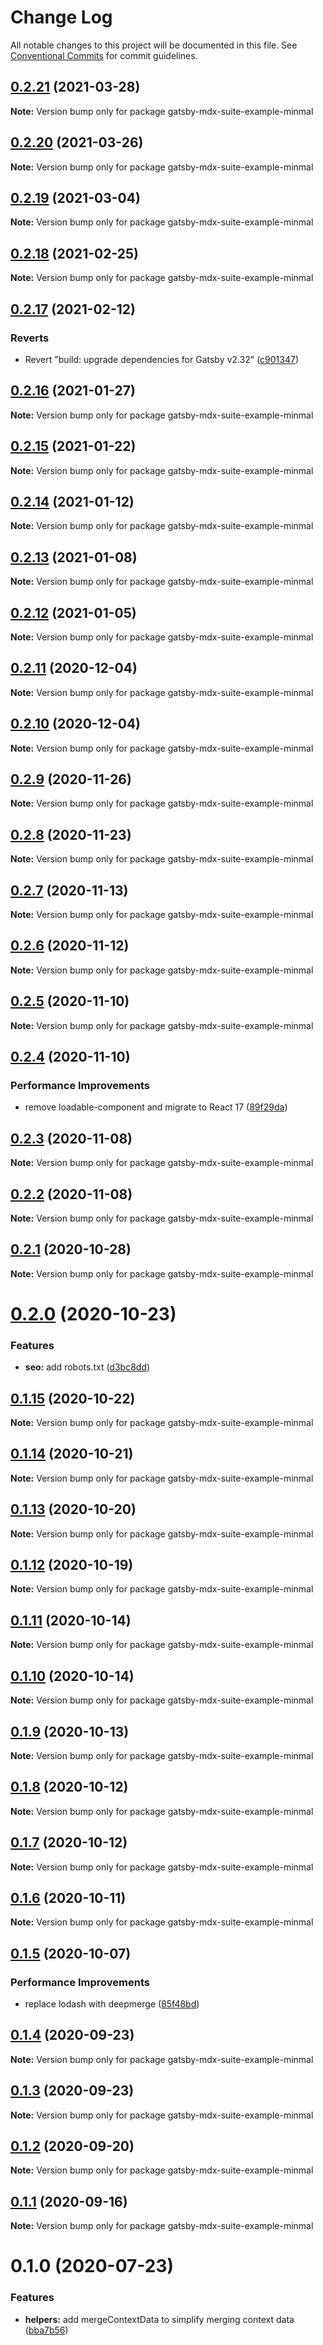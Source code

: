 # Change Log

All notable changes to this project will be documented in this file.
See [Conventional Commits](https://conventionalcommits.org) for commit guidelines.

## [0.2.21](https://github.com/axe312ger/gatsby-mdx-suite/compare/gatsby-mdx-suite-example-minmal@0.2.20...gatsby-mdx-suite-example-minmal@0.2.21) (2021-03-28)

**Note:** Version bump only for package gatsby-mdx-suite-example-minmal





## [0.2.20](https://github.com/axe312ger/gatsby-mdx-suite/compare/gatsby-mdx-suite-example-minmal@0.2.19...gatsby-mdx-suite-example-minmal@0.2.20) (2021-03-26)

**Note:** Version bump only for package gatsby-mdx-suite-example-minmal





## [0.2.19](https://github.com/axe312ger/gatsby-mdx-suite/compare/gatsby-mdx-suite-example-minmal@0.2.18...gatsby-mdx-suite-example-minmal@0.2.19) (2021-03-04)

**Note:** Version bump only for package gatsby-mdx-suite-example-minmal





## [0.2.18](https://github.com/axe312ger/gatsby-mdx-suite/compare/gatsby-mdx-suite-example-minmal@0.2.17...gatsby-mdx-suite-example-minmal@0.2.18) (2021-02-25)

**Note:** Version bump only for package gatsby-mdx-suite-example-minmal





## [0.2.17](https://github.com/axe312ger/gatsby-mdx-suite/compare/gatsby-mdx-suite-example-minmal@0.2.16...gatsby-mdx-suite-example-minmal@0.2.17) (2021-02-12)


### Reverts

* Revert "build: upgrade dependencies for Gatsby v2.32" ([c901347](https://github.com/axe312ger/gatsby-mdx-suite/commit/c901347c55e16edf4b0f0a911357b6f745fae660))





## [0.2.16](https://github.com/axe312ger/gatsby-mdx-suite/compare/gatsby-mdx-suite-example-minmal@0.2.15...gatsby-mdx-suite-example-minmal@0.2.16) (2021-01-27)

**Note:** Version bump only for package gatsby-mdx-suite-example-minmal





## [0.2.15](https://github.com/axe312ger/gatsby-mdx-suite/compare/gatsby-mdx-suite-example-minmal@0.2.14...gatsby-mdx-suite-example-minmal@0.2.15) (2021-01-22)

**Note:** Version bump only for package gatsby-mdx-suite-example-minmal





## [0.2.14](https://github.com/axe312ger/gatsby-mdx-suite/compare/gatsby-mdx-suite-example-minmal@0.2.13...gatsby-mdx-suite-example-minmal@0.2.14) (2021-01-12)

**Note:** Version bump only for package gatsby-mdx-suite-example-minmal





## [0.2.13](https://github.com/axe312ger/gatsby-mdx-suite/compare/gatsby-mdx-suite-example-minmal@0.2.12...gatsby-mdx-suite-example-minmal@0.2.13) (2021-01-08)

**Note:** Version bump only for package gatsby-mdx-suite-example-minmal





## [0.2.12](https://github.com/axe312ger/gatsby-mdx-suite/compare/gatsby-mdx-suite-example-minmal@0.2.11...gatsby-mdx-suite-example-minmal@0.2.12) (2021-01-05)

**Note:** Version bump only for package gatsby-mdx-suite-example-minmal





## [0.2.11](https://github.com/axe312ger/gatsby-mdx-suite/compare/gatsby-mdx-suite-example-minmal@0.2.10...gatsby-mdx-suite-example-minmal@0.2.11) (2020-12-04)

**Note:** Version bump only for package gatsby-mdx-suite-example-minmal





## [0.2.10](https://github.com/axe312ger/gatsby-mdx-suite/compare/gatsby-mdx-suite-example-minmal@0.2.9...gatsby-mdx-suite-example-minmal@0.2.10) (2020-12-04)

**Note:** Version bump only for package gatsby-mdx-suite-example-minmal





## [0.2.9](https://github.com/axe312ger/gatsby-mdx-suite/compare/gatsby-mdx-suite-example-minmal@0.2.8...gatsby-mdx-suite-example-minmal@0.2.9) (2020-11-26)

**Note:** Version bump only for package gatsby-mdx-suite-example-minmal





## [0.2.8](https://github.com/axe312ger/gatsby-mdx-suite/compare/gatsby-mdx-suite-example-minmal@0.2.7...gatsby-mdx-suite-example-minmal@0.2.8) (2020-11-23)

**Note:** Version bump only for package gatsby-mdx-suite-example-minmal





## [0.2.7](https://github.com/axe312ger/gatsby-mdx-suite/compare/gatsby-mdx-suite-example-minmal@0.2.6...gatsby-mdx-suite-example-minmal@0.2.7) (2020-11-13)

**Note:** Version bump only for package gatsby-mdx-suite-example-minmal





## [0.2.6](https://github.com/axe312ger/gatsby-mdx-suite/compare/gatsby-mdx-suite-example-minmal@0.2.5...gatsby-mdx-suite-example-minmal@0.2.6) (2020-11-12)

**Note:** Version bump only for package gatsby-mdx-suite-example-minmal





## [0.2.5](https://github.com/axe312ger/gatsby-mdx-suite/compare/gatsby-mdx-suite-example-minmal@0.2.4...gatsby-mdx-suite-example-minmal@0.2.5) (2020-11-10)

**Note:** Version bump only for package gatsby-mdx-suite-example-minmal





## [0.2.4](https://github.com/axe312ger/gatsby-mdx-suite/compare/gatsby-mdx-suite-example-minmal@0.2.3...gatsby-mdx-suite-example-minmal@0.2.4) (2020-11-10)


### Performance Improvements

* remove loadable-component and migrate to React 17 ([89f29da](https://github.com/axe312ger/gatsby-mdx-suite/commit/89f29da1dc1a064638d77d6a614bfb5fad9efef9))





## [0.2.3](https://github.com/axe312ger/gatsby-mdx-suite/compare/gatsby-mdx-suite-example-minmal@0.2.2...gatsby-mdx-suite-example-minmal@0.2.3) (2020-11-08)

**Note:** Version bump only for package gatsby-mdx-suite-example-minmal





## [0.2.2](https://github.com/axe312ger/gatsby-mdx-suite/compare/gatsby-mdx-suite-example-minmal@0.2.1...gatsby-mdx-suite-example-minmal@0.2.2) (2020-11-08)

**Note:** Version bump only for package gatsby-mdx-suite-example-minmal





## [0.2.1](https://github.com/axe312ger/gatsby-mdx-suite/compare/gatsby-mdx-suite-example-minmal@0.2.0...gatsby-mdx-suite-example-minmal@0.2.1) (2020-10-28)

**Note:** Version bump only for package gatsby-mdx-suite-example-minmal





# [0.2.0](https://github.com/axe312ger/gatsby-mdx-suite/compare/gatsby-mdx-suite-example-minmal@0.1.15...gatsby-mdx-suite-example-minmal@0.2.0) (2020-10-23)


### Features

* **seo:** add robots.txt ([d3bc8dd](https://github.com/axe312ger/gatsby-mdx-suite/commit/d3bc8dd72bf4a55ab2bddfaab061d806f4ad2a73))





## [0.1.15](https://github.com/axe312ger/gatsby-mdx-suite/compare/gatsby-mdx-suite-example-minmal@0.1.14...gatsby-mdx-suite-example-minmal@0.1.15) (2020-10-22)

**Note:** Version bump only for package gatsby-mdx-suite-example-minmal





## [0.1.14](https://github.com/axe312ger/gatsby-mdx-suite/compare/gatsby-mdx-suite-example-minmal@0.1.13...gatsby-mdx-suite-example-minmal@0.1.14) (2020-10-21)

**Note:** Version bump only for package gatsby-mdx-suite-example-minmal





## [0.1.13](https://github.com/axe312ger/gatsby-mdx-suite/compare/gatsby-mdx-suite-example-minmal@0.1.12...gatsby-mdx-suite-example-minmal@0.1.13) (2020-10-20)

**Note:** Version bump only for package gatsby-mdx-suite-example-minmal





## [0.1.12](https://github.com/axe312ger/gatsby-mdx-suite/compare/gatsby-mdx-suite-example-minmal@0.1.11...gatsby-mdx-suite-example-minmal@0.1.12) (2020-10-19)

**Note:** Version bump only for package gatsby-mdx-suite-example-minmal





## [0.1.11](https://github.com/axe312ger/gatsby-mdx-suite/compare/gatsby-mdx-suite-example-minmal@0.1.10...gatsby-mdx-suite-example-minmal@0.1.11) (2020-10-14)

**Note:** Version bump only for package gatsby-mdx-suite-example-minmal





## [0.1.10](https://github.com/axe312ger/gatsby-mdx-suite/compare/gatsby-mdx-suite-example-minmal@0.1.9...gatsby-mdx-suite-example-minmal@0.1.10) (2020-10-14)

**Note:** Version bump only for package gatsby-mdx-suite-example-minmal





## [0.1.9](https://github.com/axe312ger/gatsby-mdx-suite/compare/gatsby-mdx-suite-example-minmal@0.1.8...gatsby-mdx-suite-example-minmal@0.1.9) (2020-10-13)

**Note:** Version bump only for package gatsby-mdx-suite-example-minmal





## [0.1.8](https://github.com/axe312ger/gatsby-mdx-suite/compare/gatsby-mdx-suite-example-minmal@0.1.7...gatsby-mdx-suite-example-minmal@0.1.8) (2020-10-12)

**Note:** Version bump only for package gatsby-mdx-suite-example-minmal





## [0.1.7](https://github.com/axe312ger/gatsby-mdx-suite/compare/gatsby-mdx-suite-example-minmal@0.1.6...gatsby-mdx-suite-example-minmal@0.1.7) (2020-10-12)

**Note:** Version bump only for package gatsby-mdx-suite-example-minmal





## [0.1.6](https://github.com/axe312ger/gatsby-mdx-suite/compare/gatsby-mdx-suite-example-minmal@0.1.5...gatsby-mdx-suite-example-minmal@0.1.6) (2020-10-11)

**Note:** Version bump only for package gatsby-mdx-suite-example-minmal





## [0.1.5](https://github.com/axe312ger/gatsby-mdx-suite/compare/gatsby-mdx-suite-example-minmal@0.1.4...gatsby-mdx-suite-example-minmal@0.1.5) (2020-10-07)


### Performance Improvements

* replace lodash with deepmerge ([85f48bd](https://github.com/axe312ger/gatsby-mdx-suite/commit/85f48bd1b80904e6df358bf2f4c233ee1b781d83))





## [0.1.4](https://github.com/axe312ger/gatsby-mdx-suite/compare/gatsby-mdx-suite-example-minmal@0.1.3...gatsby-mdx-suite-example-minmal@0.1.4) (2020-09-23)

**Note:** Version bump only for package gatsby-mdx-suite-example-minmal





## [0.1.3](https://github.com/axe312ger/gatsby-mdx-suite/compare/gatsby-mdx-suite-example-minmal@0.1.2...gatsby-mdx-suite-example-minmal@0.1.3) (2020-09-23)

**Note:** Version bump only for package gatsby-mdx-suite-example-minmal





## [0.1.2](https://github.com/axe312ger/gatsby-mdx-suite/compare/gatsby-mdx-suite-example-minmal@0.1.1...gatsby-mdx-suite-example-minmal@0.1.2) (2020-09-20)

**Note:** Version bump only for package gatsby-mdx-suite-example-minmal





## [0.1.1](https://github.com/axe312ger/gatsby-mdx-suite/compare/gatsby-mdx-suite-example-minmal@0.1.0...gatsby-mdx-suite-example-minmal@0.1.1) (2020-09-16)

**Note:** Version bump only for package gatsby-mdx-suite-example-minmal





# 0.1.0 (2020-07-23)


### Features

* **helpers:** add mergeContextData to simplify merging context data ([bba7b56](https://github.com/axe312ger/gatsby-mdx-suite/commit/bba7b561799d6775eecc2318ef912313532819dc))
